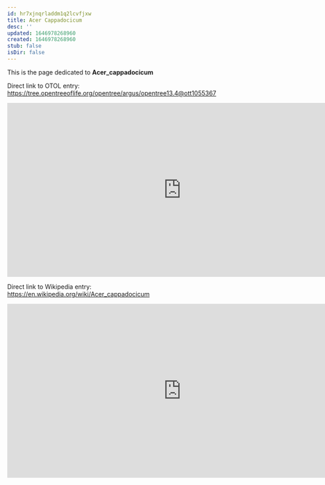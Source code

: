 ```yaml
---
id: hr7xjnqrladdm1q2lcvfjxw
title: Acer Cappadocicum
desc: ''
updated: 1646978268960
created: 1646978268960
stub: false
isDir: false
---
```

This is the page dedicated to **Acer_cappadocicum**


Direct link to OTOL entry: https://tree.opentreeoflife.org/opentree/argus/opentree13.4@ott1055367



<html>
    <body>
    <iframe src="https://tree.opentreeoflife.org/opentree/argus/opentree13.4@ott1055367"
    width="800" height="400" frameborder="0" allowfullscreen> </iframe>
    </body>
</html>
    


Direct link to Wikipedia entry: https://en.wikipedia.org/wiki/Acer_cappadocicum



<html>
    <body>
    <iframe src="https://en.wikipedia.org/wiki/Acer_cappadocicum"
    width="800" height="400" frameborder="0" allowfullscreen> </iframe>
    </body>
</html>
    
